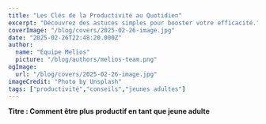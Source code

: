 ```yaml
---
title: "Les Clés de la Productivité au Quotidien"
excerpt: "Découvrez des astuces simples pour booster votre efficacité."
coverImage: "/blog/covers/2025-02-26-image.jpg"
date: "2025-02-26T22:48:20.000Z"
author:
  name: "Équipe Melios"
  picture: "/blog/authors/melios-team.png"
ogImage:
  url: "/blog/covers/2025-02-26-image.jpg"
imageCredit: "Photo by Unsplash"
tags: ["productivité","conseils","jeunes adultes"]
---
```


**Titre : Comment être plus productif en tant que jeune adulte**
